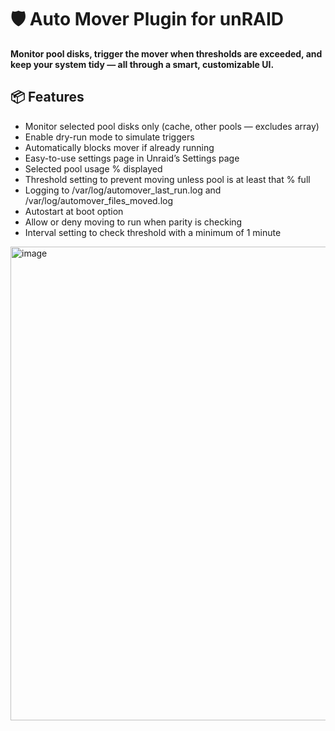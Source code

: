 # 🛡️ Auto Mover Plugin for unRAID

**Monitor pool disks, trigger the mover when thresholds are exceeded, and keep your system tidy — all through a smart, customizable UI.**

## 📦 Features

- Monitor selected pool disks only (cache, other pools — excludes array)
- Enable dry-run mode to simulate triggers
- Automatically blocks mover if already running
- Easy-to-use settings page in Unraid’s Settings page
- Selected pool usage % displayed
- Threshold setting to prevent moving unless pool is at least that % full
- Logging to /var/log/automover_last_run.log and /var/log/automover_files_moved.log
- Autostart at boot option
- Allow or deny moving to run when parity is checking
- Interval setting to check threshold with a minimum of 1 minute

<img width="1917" height="758" alt="image" src="https://github.com/user-attachments/assets/7a544076-b4c9-48a5-bb11-a3463c08ae54" />

